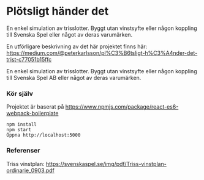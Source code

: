 # Plötsligt händer det
En enkel simulation av trisslotter. Byggt utan vinstsyfte eller någon koppling till Svenska Spel eller något av deras varumärken.

En utförligare beskrivning av det här projektet finns här: https://medium.com/@peterkarlsson/pl%C3%B6tsligt-h%C3%A4nder-det-trist-c77051b15ffc

En enkel simulation av trisslotter. Byggt utan vinstsyfte eller någon koppling till Svenska Spel AB eller något av deras varumärken.

### Kör själv

Projektet är baserat på https://www.npmjs.com/package/react-es6-webpack-boilerplate

```
npm install
npm start
Öppna http://localhost:5000
```
### Referenser
Triss vinstplan: https://svenskaspel.se/img/pdf/Triss-vinstplan-ordinarie_0903.pdf
